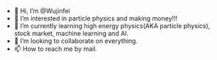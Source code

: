 - 👋 Hi, I’m @Wujinfei
- 👀 I’m interested in particle physics and making money!!!
- 🌱 I’m currently learning high energy physics(AKA particle physics), stock market, machine learning and AI.
- 💞️ I’m looking to collaborate on everything.
- 📫 How to reach me by mail.

<!---
Wujinfei/Wujinfei is a ✨ special ✨ repository because its `README.md` (this file) appears on your GitHub profile.
You can click the Preview link to take a look at your changes.
--->
